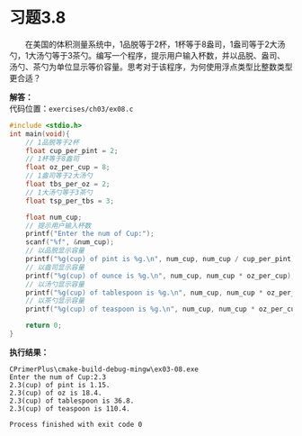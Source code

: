 # 习题3.8

&emsp;&emsp;在美国的体积测量系统中，1品脱等于2杯，1杯等于8盎司，1盎司等于2大汤勺，1大汤勺等于3茶勺。编写一个程序，提示用户输入杯数，并以品脱、盎司、汤勺、茶勺为单位显示等价容量。思考对于该程序，为何使用浮点类型比整数类型更合适？

**解答：**  
代码位置：`exercises/ch03/ex08.c`
```c
#include <stdio.h>
int main(void){
    // 1品脱等于2杯
    float cup_per_pint = 2;
    // 1杯等于8盎司
    float oz_per_cup = 8;
    // 1盎司等于2大汤勺
    float tbs_per_oz = 2;
    // 1大汤勺等于3茶勺
    float tsp_per_tbs = 3;

    float num_cup;
    // 提示用户输入杯数
    printf("Enter the num of Cup:");
    scanf("%f", &num_cup);
    // 以品脱显示容量
    printf("%g(cup) of pint is %g.\n", num_cup, num_cup / cup_per_pint);
    // 以盎司显示容量
    printf("%g(cup) of ounce is %g.\n", num_cup, num_cup * oz_per_cup);
    // 以汤勺显示容量
    printf("%g(cup) of tablespoon is %g.\n", num_cup, num_cup * oz_per_cup * tbs_per_oz);
    // 以茶勺显示容量
    printf("%g(cup) of teaspoon is %g.\n", num_cup, num_cup * oz_per_cup * tbs_per_oz * tsp_per_tbs);

    return 0;
}
```

**执行结果：**
```
CPrimerPlus\cmake-build-debug-mingw\ex03-08.exe
Enter the num of Cup:2.3
2.3(cup) of pint is 1.15.
2.3(cup) of oz is 18.4.
2.3(cup) of tablespoon is 36.8.
2.3(cup) of teaspoon is 110.4.

Process finished with exit code 0
```